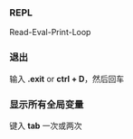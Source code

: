 ### REPL
Read-Eval-Print-Loop
### 退出
输入 **.exit** or **ctrl + D**，然后回车
### 显示所有全局变量
键入 **tab** 一次或两次
